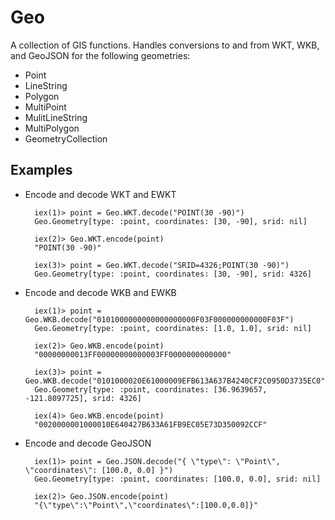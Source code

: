 # Geo

A collection of GIS functions. Handles conversions to and from WKT, WKB, and GeoJSON for the following geometries:

* Point
* LineString
* Polygon
* MultiPoint
* MulitLineString
* MultiPolygon
* GeometryCollection


## Examples



* Encode and decode WKT and EWKT

  ```
    iex(1)> point = Geo.WKT.decode("POINT(30 -90)")
    Geo.Geometry[type: :point, coordinates: [30, -90], srid: nil]

    iex(2)> Geo.WKT.encode(point)
    "POINT(30 -90)"

    iex(3)> point = Geo.WKT.decode("SRID=4326;POINT(30 -90)")
    Geo.Geometry[type: :point, coordinates: [30, -90], srid: 4326]
  ```


* Encode and decode WKB and EWKB

  ```
    iex(1)> point = Geo.WKB.decode("0101000000000000000000F03F000000000000F03F")
    Geo.Geometry[type: :point, coordinates: [1.0, 1.0], srid: nil]

    iex(2)> Geo.WKB.encode(point)
    "00000000013FF00000000000003FF0000000000000"

    iex(3)> point = Geo.WKB.decode("0101000020E61000009EFB613A637B4240CF2C0950D3735EC0")
    Geo.Geometry[type: :point, coordinates: [36.9639657, -121.8097725], srid: 4326]

    iex(4)> Geo.WKB.encode(point)
    "0020000001000010E640427B633A61FB9EC05E73D350092CCF"
  ```

* Encode and decode GeoJSON

  ```
    iex(1)> point = Geo.JSON.decode("{ \"type\": \"Point\", \"coordinates\": [100.0, 0.0] }")
    Geo.Geometry[type: :point, coordinates: [100.0, 0.0], srid: nil]

    iex(2)> Geo.JSON.encode(point)
    "{\"type\":\"Point\",\"coordinates\":[100.0,0.0]}"
  ```